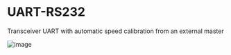 # UART-RS232
Transceiver UART with automatic speed calibration from an external master

![image](https://user-images.githubusercontent.com/56842077/173240652-8eac5786-a8be-41ee-af73-4a66ece3c512.png)
